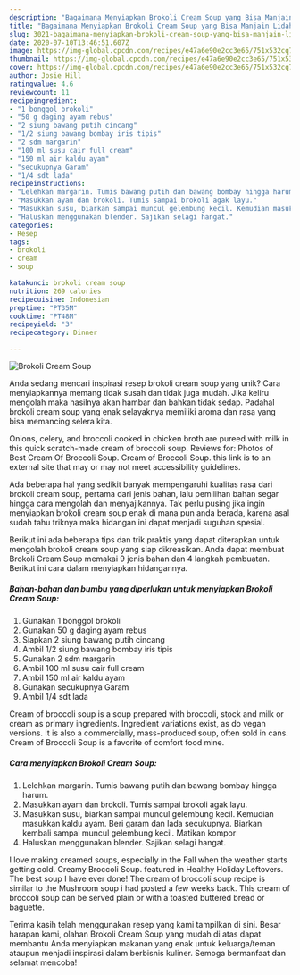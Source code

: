 ```yaml
---
description: "Bagaimana Menyiapkan Brokoli Cream Soup yang Bisa Manjain Lidah"
title: "Bagaimana Menyiapkan Brokoli Cream Soup yang Bisa Manjain Lidah"
slug: 3021-bagaimana-menyiapkan-brokoli-cream-soup-yang-bisa-manjain-lidah
date: 2020-07-10T13:46:51.607Z
image: https://img-global.cpcdn.com/recipes/e47a6e90e2cc3e65/751x532cq70/brokoli-cream-soup-foto-resep-utama.jpg
thumbnail: https://img-global.cpcdn.com/recipes/e47a6e90e2cc3e65/751x532cq70/brokoli-cream-soup-foto-resep-utama.jpg
cover: https://img-global.cpcdn.com/recipes/e47a6e90e2cc3e65/751x532cq70/brokoli-cream-soup-foto-resep-utama.jpg
author: Josie Hill
ratingvalue: 4.6
reviewcount: 11
recipeingredient:
- "1 bonggol brokoli"
- "50 g daging ayam rebus"
- "2 siung bawang putih cincang"
- "1/2 siung bawang bombay iris tipis"
- "2 sdm margarin"
- "100 ml susu cair full cream"
- "150 ml air kaldu ayam"
- "secukupnya Garam"
- "1/4 sdt lada"
recipeinstructions:
- "Lelehkan margarin. Tumis bawang putih dan bawang bombay hingga harum."
- "Masukkan ayam dan brokoli. Tumis sampai brokoli agak layu."
- "Masukkan susu, biarkan sampai muncul gelembung kecil. Kemudian masukkan kaldu ayam. Beri garam dan lada secukupnya. Biarkan kembali sampai muncul gelembung kecil. Matikan kompor"
- "Haluskan menggunakan blender. Sajikan selagi hangat."
categories:
- Resep
tags:
- brokoli
- cream
- soup

katakunci: brokoli cream soup 
nutrition: 269 calories
recipecuisine: Indonesian
preptime: "PT35M"
cooktime: "PT48M"
recipeyield: "3"
recipecategory: Dinner

---
```



![Brokoli Cream Soup](https://img-global.cpcdn.com/recipes/e47a6e90e2cc3e65/751x532cq70/brokoli-cream-soup-foto-resep-utama.jpg)

Anda sedang mencari inspirasi resep brokoli cream soup yang unik? Cara menyiapkannya memang tidak susah dan tidak juga mudah. Jika keliru mengolah maka hasilnya akan hambar dan bahkan tidak sedap. Padahal brokoli cream soup yang enak selayaknya memiliki aroma dan rasa yang bisa memancing selera kita.

Onions, celery, and broccoli cooked in chicken broth are pureed with milk in this quick scratch-made cream of broccoli soup. Reviews for: Photos of Best Cream Of Broccoli Soup. Cream of Broccoli Soup. this link is to an external site that may or may not meet accessibility guidelines.

Ada beberapa hal yang sedikit banyak mempengaruhi kualitas rasa dari brokoli cream soup, pertama dari jenis bahan, lalu pemilihan bahan segar hingga cara mengolah dan menyajikannya. Tak perlu pusing jika ingin menyiapkan brokoli cream soup enak di mana pun anda berada, karena asal sudah tahu triknya maka hidangan ini dapat menjadi suguhan spesial.


Berikut ini ada beberapa tips dan trik praktis yang dapat diterapkan untuk mengolah brokoli cream soup yang siap dikreasikan. Anda dapat membuat Brokoli Cream Soup memakai 9 jenis bahan dan 4 langkah pembuatan. Berikut ini cara dalam menyiapkan hidangannya.

<!--inarticleads1-->

##### Bahan-bahan dan bumbu yang diperlukan untuk menyiapkan Brokoli Cream Soup:

1. Gunakan 1 bonggol brokoli
1. Gunakan 50 g daging ayam rebus
1. Siapkan 2 siung bawang putih cincang
1. Ambil 1/2 siung bawang bombay iris tipis
1. Gunakan 2 sdm margarin
1. Ambil 100 ml susu cair full cream
1. Ambil 150 ml air kaldu ayam
1. Gunakan secukupnya Garam
1. Ambil 1/4 sdt lada


Cream of broccoli soup is a soup prepared with broccoli, stock and milk or cream as primary ingredients. Ingredient variations exist, as do vegan versions. It is also a commercially, mass-produced soup, often sold in cans. Cream of Broccoli Soup is a favorite of comfort food mine. 

<!--inarticleads2-->

##### Cara menyiapkan Brokoli Cream Soup:

1. Lelehkan margarin. Tumis bawang putih dan bawang bombay hingga harum.
1. Masukkan ayam dan brokoli. Tumis sampai brokoli agak layu.
1. Masukkan susu, biarkan sampai muncul gelembung kecil. Kemudian masukkan kaldu ayam. Beri garam dan lada secukupnya. Biarkan kembali sampai muncul gelembung kecil. Matikan kompor
1. Haluskan menggunakan blender. Sajikan selagi hangat.


I love making creamed soups, especially in the Fall when the weather starts getting cold. Creamy Broccoli Soup. featured in Healthy Holiday Leftovers. The best soup I have ever done! The cream of broccoli soup recipe is similar to the Mushroom soup i had posted a few weeks back. This cream of broccoli soup can be served plain or with a toasted buttered bread or baguette. 

Terima kasih telah menggunakan resep yang kami tampilkan di sini. Besar harapan kami, olahan Brokoli Cream Soup yang mudah di atas dapat membantu Anda menyiapkan makanan yang enak untuk keluarga/teman ataupun menjadi inspirasi dalam berbisnis kuliner. Semoga bermanfaat dan selamat mencoba!
